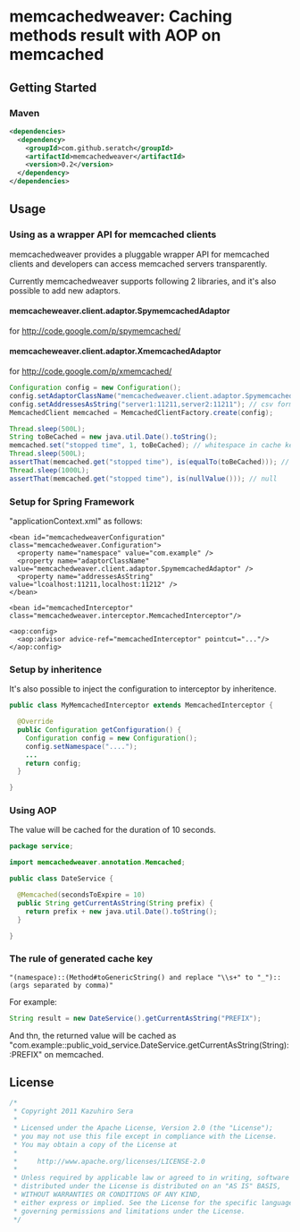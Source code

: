 # memcachedweaver: Caching methods result with AOP on memcached

## Getting Started

### Maven

```xml
<dependencies>
  <dependency>
    <groupId>com.github.seratch</groupId>
    <artifactId>memcachedweaver</artifactId>
    <version>0.2</version>
  </dependency>
</dependencies>
```

## Usage

### Using as a wrapper API for memcached clients

memcachedweaver provides a pluggable wrapper API for memcached clients and developers can access memcached servers transparently.

Currently memcachedweaver supports following 2 libraries, and it's also possible to add new adaptors.

#### memcacheweaver.client.adaptor.SpymemcachedAdaptor

  for http://code.google.com/p/spymemcached/

#### memcacheweaver.client.adaptor.XmemcachedAdaptor

  for http://code.google.com/p/xmemcached/

```java
Configuration config = new Configuration();
config.setAdaptorClassName("memcachedweaver.client.adaptor.SpymemcachedAdaptor");
config.setAddressesAsString("server1:11211,server2:11211"); // csv format
MemcachedClient memcached = MemcachedClientFactory.create(config);

Thread.sleep(500L);
String toBeCached = new java.util.Date().toString();
memcached.set("stopped time", 1, toBeCached); // whitespace in cache key will be replaced to underscore
Thread.sleep(500L);
assertThat(memcached.get("stopped time"), is(equalTo(toBeCached))); // "Wed Oct 12 00:01:54 JST 2011"
Thread.sleep(1000L);
assertThat(memcached.get("stopped time"), is(nullValue())); // null
```

### Setup for Spring Framework

"applicationContext.xml" as follows:

```
<bean id="memcachedweaverConfiguration" class="memcachedweaver.Configuration">
  <property name="namespace" value="com.example" />
  <property name="adaptorClassName" value="memcachedweaver.client.adaptor.SpymemcachedAdaptor" />
  <property name="addressesAsString" value="lcoalhost:11211,localhost:11212" />
</bean>

<bean id="memcachedInterceptor" class="memcachedweaver.interceptor.MemcachedInterceptor"/>

<aop:config>
  <aop:advisor advice-ref="memcachedInterceptor" pointcut="..."/>
</aop:config>
```

### Setup by inheritence

It's also possible to inject the configuration to interceptor by inheritence.

```java
public class MyMemcachedInterceptor extends MemcachedInterceptor {

  @Override
  public Configuration getConfiguration() {
    Configuration config = new Configuration();
    config.setNamespace("....");
    ...
    return config;
  }

}
```

### Using AOP

The value will be cached for the duration of 10 seconds.

```java
package service;

import memcachedweaver.annotation.Memcached;

public class DateService {

  @Memcached(secondsToExpire = 10)
  public String getCurrentAsString(String prefix) {
    return prefix + new java.util.Date().toString();
  }

}
```

### The rule of generated cache key

```
"(namespace)::(Method#toGenericString() and replace "\\s+" to "_")::(args separated by comma)"
```

For example:

```java
String result = new DateService().getCurrentAsString("PREFIX");
```

And thn, the returned value will be cached as "com.example::public_void_service.DateService.getCurrentAsString(String)::PREFIX" on memcached.


## License

```java
/*
 * Copyright 2011 Kazuhiro Sera
 *
 * Licensed under the Apache License, Version 2.0 (the "License");
 * you may not use this file except in compliance with the License.
 * You may obtain a copy of the License at
 *
 *     http://www.apache.org/licenses/LICENSE-2.0
 *
 * Unless required by applicable law or agreed to in writing, software
 * distributed under the License is distributed on an "AS IS" BASIS,
 * WITHOUT WARRANTIES OR CONDITIONS OF ANY KIND,
 * either express or implied. See the License for the specific language
 * governing permissions and limitations under the License.
 */
```


